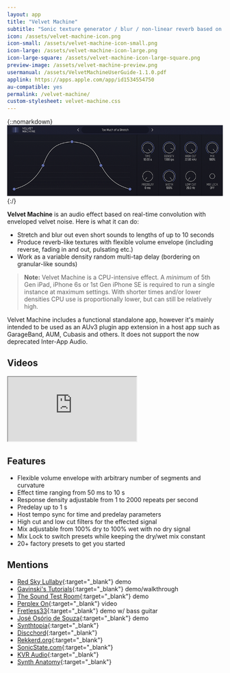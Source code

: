 ```yaml
---
layout: app
title: "Velvet Machine"
subtitle: "Sonic texture generator / blur / non-linear reverb based on velvet noise convolution (AUv3, iPad and iPhone)"
icon: /assets/velvet-machine-icon.png
icon-small: /assets/velvet-machine-icon-small.png
icon-large: /assets/velvet-machine-icon-large.png
icon-large-square: /assets/velvet-machine-icon-large-square.png
preview-image: /assets/velvet-machine-preview.png
usermanual: /assets/VelvetMachineUserGuide-1.1.0.pdf
applink: https://apps.apple.com/app/id1534554750
au-compatible: yes
permalink: /velvet-machine/
custom-stylesheet: velvet-machine.css
---
```


{::nomarkdown}
<img src="/assets/velvet-machine-screen.png" data-rjs="2" class="img-fluid d-block mx-auto mb-3" alt="Velvet Machine">
{:/}

**Velvet Machine** is an audio effect based on real-time convolution with enveloped velvet noise. Here is what it can do:
- Stretch and blur out even short sounds to lengths of up to 10 seconds
- Produce reverb-like textures with flexible volume envelope (including reverse, fading in and out, pulsating etc.)
- Work as a variable density random multi-tap delay (bordering on granular-like sounds)

> **Note:** Velvet Machine is a CPU-intensive effect. A *minimum* of 5th Gen iPad, iPhone 6s or 1st Gen iPhone SE is required to run a single instance at maximum settings. With shorter times and/or lower densities CPU use is proportionally lower, but can still be relatively high.

Velvet Machine includes a functional standalone app, however it's mainly intended to be used as an AUv3 plugin app extension in a host app such as GarageBand, AUM, Cubasis and others. It does not support the now deprecated Inter-App Audio.

## Videos

<div class="embed-responsive embed-responsive-16by9 mb-3">
  <iframe class="embed-responsive-item" src="https://www.youtube.com/embed/videoseries?list=PLJaQXsZjUetTVt8CfUcFriHNh6LvGlnXy" allowfullscreen></iframe>
</div>

## Features

- Flexible volume envelope with arbitrary number of segments and curvature
- Effect time ranging from 50 ms to 10 s
- Response density adjustable from 1 to 2000 repeats per second
- Predelay up to 1 s
- Host tempo sync for time and predelay parameters
- High cut and low cut filters for the effected signal
- Mix adjustable from 100% dry to 100% wet with no dry signal
- Mix Lock to switch presets while keeping the dry/wet mix constant
- 20+ factory presets to get you started

## Mentions

* [Red Sky Lullaby](https://youtu.be/-5Gi6MAHT-g){:target="_blank"} demo
* [Gavinski's Tutorials](https://youtu.be/j49SR6Tr_vI){:target="_blank"} demo/walkthrough
* [The Sound Test Room](https://youtu.be/A8ahynTH4Tg){:target="_blank"} demo
* [Perplex On](https://youtu.be/BB8wCaXCPyY){:target="_blank"} video
* [Fretless33](https://youtu.be/r_4jN341i4o){:target="_blank"} demo w/ bass guitar
* [José Osório de Souza](https://youtu.be/dxc5T6eVTtg){:target="_blank"} demo
* [Synthtopia](https://www.synthtopia.com/content/2020/10/19/velvet-machine-brings-convolution-fairy-dust-to-your-ipad/){:target="_blank"}
* [Discchord](https://discchord.com/appnews/2020/10/17/velvet-machine-by-yuri-turov){:target="_blank"}
* [Rekkerd.org](https://rekkerd.org/stretch-and-blur-your-sound-with-the-velvet-machine-app-for-ios-auv3/){:target="_blank"}
* [SonicState.com](https://sonicstate.com/news/2020/10/20/-sonic-texture-generator-for-iphone-and-ipad/){:target="_blank"}
* [KVR Audio](https://www.kvraudio.com/news/yuri-turov-launches-velvet-machine---auv3-sonic-texture-generator-for-ipad-and-iphone-49912){:target="_blank"}
* [Synth Anatomy](https://www.synthanatomy.com/2020/10/velvet-machine-new-auv3-real-time-convolution-based-sonic-texture-generator.html){:target="_blank"}